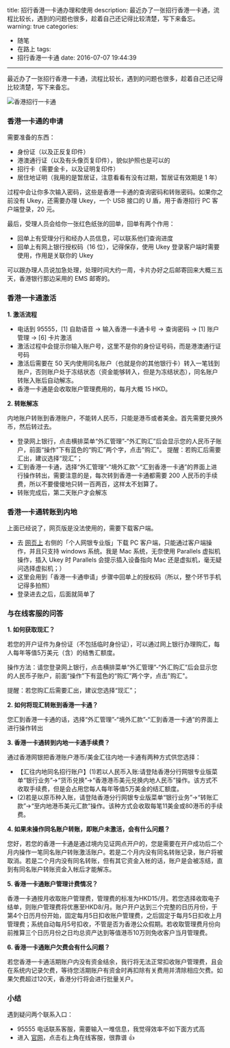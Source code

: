 title: 招行香港一卡通办理和使用
description: 最近办了一张招行香港一卡通，流程比较长，遇到的问题也很多，趁着自己还记得比较清楚，写下来备忘。
warning: true
categories:
  - 随笔
  - 在路上
tags:
  - 招行香港一卡通
date: 2016-07-07 19:44:39
---


最近办了一张招行香港一卡通，流程比较长，遇到的问题也很多，趁着自己还记得比较清楚，写下来备忘。

![香港招行一卡通](http://img.alicdn.com/tfs/TB1oXtxKVXXXXXDXVXXXXXXXXXX-581-431.png)

<!--more-->

### 香港一卡通的申请

需要准备的东西：

- 身份证（以及正反复印件）
- 港澳通行证（以及有头像页复印件），貌似护照也是可以的
- 招行卡（需要金卡，以及证明复印件）
- 居住地证明（我用的是暂居证，注意看看有没有过期，暂居证有效期是 1 年）

过程中会让你多次输入密码，这些是香港一卡通的查询密码和转账密码。如果你之前没有 Ukey，还需要办理 Ukey，一个 USB 接口的 U 盾，用于香港招行 PC 客户端登录，20 元。

最后，受理人员会给你一张红色纸张的回单，回单有两个作用：

- 回单上有受理分行和经办人员信息，可以联系他们查询进度
- 回单上有网上银行授权码（16 位），记得保存，使用 Ukey 登录客户端时需要使用，作用是关联你的 Ukey

可以跟办理人员说加急处理，处理时间大约一周，卡片办好之后邮寄回来大概三五天，香港银行那边采用的 EMS 邮寄的。

### 香港一卡通激活

**1. 激活流程**

- 电话到 95555，[1] 自助语音 -> 输入香港一卡通卡号 -> 查询密码 -> [1] 账户管理 -> [6] 卡片激活
- 激活过程中会提示你输入账户号，这里不是你的身份证号码，而是港澳通行证号码
- 激活后需要在 50 天内使用同名账户（也就是你的其他银行卡）转入一笔钱到账户，否则账户处于冻结状态（资金能够转入，但是为冻结状态），同名账户转账入账后自动解冻。
- 香港一卡通是会收取账户管理费用的，每月大概 15 HKD。

**2. 转账解冻**

内地账户转账到香港账户，不能转人民币，只能是港币或者美金。首先需要兑换外币，然后转过去。

- 登录网上银行，点击横排菜单“外汇管理”-“外汇购汇”后会显示您的人民币子账户，前面“操作”下有蓝色的“购汇”两个字，点击"购汇"。
提醒：若购汇后需要汇出，建议选择“现汇”；
- 汇到香港一卡通，选择“外汇管理”-“境外汇款”-“汇到香港一卡通”的界面上进行操作转出，需要注意的是，每次转到香港一卡通都需要 200 人民币的手续费，所以不要傻傻地只转一百两百，这样太不划算了。
- 转账完成后，第二天账户才会解冻


### 香港一卡通转账到内地

上面已经说了，网页版是没法使用的，需要下载客户端。

- 去 [网页上](http://hb.cmbchina.com/) 右侧的「个人网银专业版」下载 PC 客户端，只能通过客户端操作，并且只支持 windows 系统。我是 Mac 系统，无奈使用 Parallels 虚拟机操作，插入 Ukey 时 Parallels 会提示插入设备指向 Mac 还是虚拟机，毫无疑问选择虚拟机；）
- 这里会用到「香港一卡通申请」步骤中回单上的授权码（所以，整个环节手机记得多拍照）
- 登录进去之后，后面就简单了

### 与在线客服的问答

**1. 如何获取现汇？**

若您的开户证件为身份证（不包括临时身份证），可以通过网上银行办理购汇，每人每年等值5万美元（含）的结售汇额度。

操作方法：请您登录网上银行，点击横排菜单“外汇管理”-“外汇购汇”后会显示您的人民币子账户，前面“操作”下有蓝色的“购汇”两个字，点击"购汇"。

提醒：若您购汇后需要汇出，建议您选择“现汇”；

**2. 如何将现汇转账到香港一卡通？**

您汇到香港一卡通的话，选择“外汇管理”-“境外汇款”-“汇到香港一卡通”的界面上进行操作转出

**3. 香港一卡通转到内地一卡通手续费？**

 通过香港网银把香港账户港币/美金汇往内地一卡通有两种方式供您选择：

- 【汇往内地同名招行账户】(1)若以人民币入账:请登陆香港分行网银专业版菜单“银行业务”→“货币兑换”→“香港港币美元兑换内地人民币”操作。该方式不收取手续费，但是会占用您每人每年等值5万美金的结汇额度。
- (2)若是以原币种入账，请登陆香港分行网银专业版菜单“银行业务”→“转账汇款”→“至内地港币美元汇款”操作。该种方式会收取每笔11美金或80港币的手续费。

**4. 如果未操作同名账户转账，即账户未激活，会有什么问题？**

您好，若您的香港一卡通是通过境内见证网点开户的，您是需要在开户成功后二个月内操作一笔同名账户转账激活账户。若是二个月内没有同名转账记录，账户将被取消。若是二个月内没有同名转账，但有其它资金入帐的话，账户是会被冻结，直到有同名账户转账资金入帐后才能解冻。

**5. 香港一卡通账户管理计费情况？**

香港一卡通按月收取账户管理费，管理费的标准为HKD15/月。若您选择收取电子结单，则账户管理费将优惠至HKD8/月。账户开户达到三个完整的日历月份，于第4个日历月份开始，固定每月5日扣收账户管理费，之后固定于每月5日扣收上月管理费；系统自动每月5号扣收，不管是否为香港公众假期。若收取管理费月份向前推算三个日历月份之日均总资产达到等值港币10万则免收客户当月管理费。

**6. 香港一卡通账户欠费会有什么问题？**

若您香港一卡通活期账户内没有资金结余，我行将无法正常扣收账户管理费，且会在系统内记录欠费，等待您活期账户有资金时再扣除有关费用并清除相应欠费。如果欠费超过120天，香港分行将会进行批量关户。


### 小结

遇到疑问两个联系入口：

- 95555 电话联系客服，需要输入一堆信息，我觉得效率不如下面方式高
- 进入 [官网](http://www.cmbchina.com/)，点击右上角在线客服，很靠谱 👍

